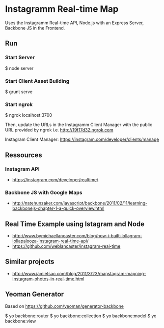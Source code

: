 # Instagramm Real-time Map

Uses the Instagramm Real-time API, Node.js with an Express Server, Backbone JS in the Frontend.

## Run

### Start Server
$ node server

### Start Client Asset Building
$ grunt serve

### Start ngrok
$ ngrok localhost:3700

Then, update the URLs in the Instagramm Client Manager with the public URL provided by ngrok i.e. http://19f17d32.ngrok.com

Instagram Client Manager: https://instagram.com/developer/clients/manage


## Ressources

### Instagram API
- https://instagram.com/developer/realtime/

### Backbone JS with Google Maps
- http://natehunzaker.com/javascript/backbone/2011/02/11/learning-backbonejs-chapter-1-a-quick-overview.html

## Real Time Example using Istagram and Node
- http://www.bymichaellancaster.com/blog/how-i-built-lollagram-lollapalooza-instagram-real-time-api/
- https://github.com/weblancaster/instagram-real-time

## Similar projects
- http://www.jamietsao.com/blog/2011/3/23/mapstagram-mapping-instagram-photos-in-real-time.html


## Yeoman Generator

Based on https://github.com/yeoman/generator-backbone

$ yo backbone:router <router>
$ yo backbone:collection <collection>
$ yo backbone:model <model>
$ yo backbone:view <view>
